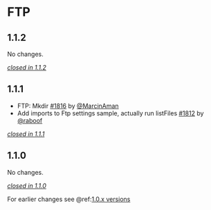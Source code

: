 # FTP

## 1.1.2

No changes.

[*closed in 1.1.2*](https://github.com/akka/alpakka/issues?q=is%3Aclosed+milestone%3A1.1.2+label%3Ap%3Aftp)


## 1.1.1

- FTP: Mkdir [#1816](https://github.com/akka/alpakka/issues/1816) by [@MarcinAman](https://github.com/MarcinAman)
- Add imports to Ftp settings sample, actually run listFiles [#1812](https://github.com/akka/alpakka/issues/1812) by [@raboof](https://github.com/raboof)

[*closed in 1.1.1*](https://github.com/akka/alpakka/issues?q=is%3Aclosed+milestone%3A1.1.1+label%3Ap%3Aftp)


## 1.1.0

No changes.

[*closed in 1.1.0*](https://github.com/akka/alpakka/issues?q=is%3Aclosed+milestone%3A1.1.0+label%3Ap%3Aftp)

For earlier changes see @ref:[1.0.x versions](../1.0.x/ftp.md)
